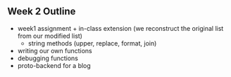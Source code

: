 ## Week 2 Outline

+ week1 assignment + in-class extension (we reconstruct the original list from our modified list)
  + string methods (upper, replace, format, join)
+ writing our own functions
+ debugging functions
+ proto-backend for a blog
